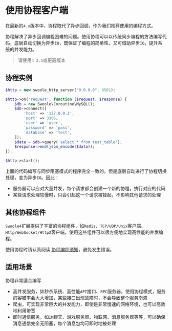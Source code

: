 # 使用协程客户端

在最新的`4.x`版本中，协程取代了异步回调，作为我们推荐使用的编程方式。

协程解决了异步回调编程困难的问题。使用协程可以以传统同步编程的方法编写代码，底层自动切换为异步`IO`，既保证了编程的简单性，又可借助异步`IO`，提升系统的并发能力。

> 请使用`4.2.5`或更高版本

协程实例
----
```php
$http = new swoole_http_server("0.0.0.0", 9501);

$http->on('request', function ($request, $response) {
    $db = new Swoole\Coroutine\MySQL();
	$db->connect([
		'host' => '127.0.0.1',
		'port' => 3306,
		'user' => 'user',
		'password' => 'pass',
		'database' => 'test',
	]);
	$data = $db->query('select * from test_table');
    $response->end(json_encode($data));
});

$http->start();
```

上面的代码编写与同步阻塞模式的程序完全一致的。但是底层自动进行了协程切换处理，变为异步`IO`。因此：

* 服务器可以应对大量并发，每个请求都会创建一个新的协程，执行对应的代码
* 某些请求处理较慢时，只会引起这一个请求被挂起，不影响其他请求的处理

其他协程组件
----
`Swoole4`扩展提供了丰富的协程组件，如`Redis`、`TCP/UDP/Unix`客户端、`Http/WebSocket/Http2`客户端，使用这些组件可以很方便地实现高性能的并发编程。

使用协程时请认真阅读 [协程编程须知](https://wiki.swoole.com/wiki/page/851.html)，避免发生错误。

适用场景
----
协程非常适合编写

* 高并发服务，如秒杀系统、高性能`API`接口、`RPC`服务器，使用协程模式，服务的容错率会大大增加，某些接口出现故障时，不会导致整个服务崩溃
* 爬虫，可实现非常巨大的并发能力，即使是非常慢速的网络环境，也可以高效地利用带宽
* 即时通信服务，如`IM`聊天、游戏服务器、物联网、消息服务器等等，可以确保消息通信完全无阻塞，每个消息包均可即时地被处理


